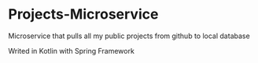 # Projects-Microservice

Microservice that pulls all my public projects from github to local database

Writed in Kotlin with Spring Framework
